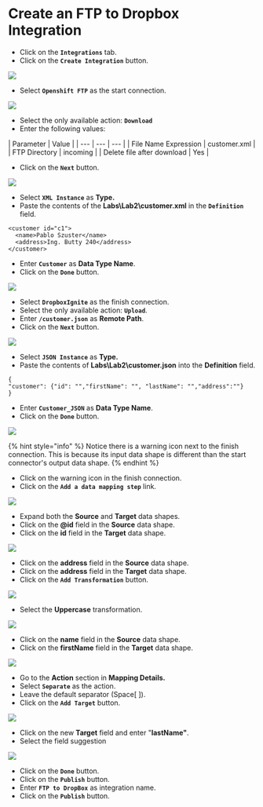# Create an FTP to Dropbox Integration

* Click on the **`Integrations`** tab.
* Click on the **`Create Integration`** button.

![](../.gitbook/assets/image%20%28166%29.png)

* Select **`Openshift FTP`** as the start connection.

![](../.gitbook/assets/image%20%2890%29.png)

* Select the only available action: **`Download`**
* Enter the following values:

| Parameter | Value |
| --- | --- | --- |
| File Name Expression | customer.xml |
| FTP Directory | incoming |
| Delete file after download | Yes |

* Click on the **`Next`** button.

![](../.gitbook/assets/image%20%2851%29.png)

* Select **`XML Instance`** as **Type.**
* Paste the contents of the **Labs\Lab2\customer.xml** in the **`Definition`** field.

```text
<customer id="c1">
  <name>Pablo Szuster</name>
  <address>Ing. Butty 240</address>
</customer>
```

* Enter **`Customer`** as **Data Type Name**.
* Click on the **`Done`** button.

![](../.gitbook/assets/image%20%2866%29.png)

* Select **`DropboxIgnite`** as the finish connection.
* Select the only available action: **`Upload`**.
* Enter **`/customer.json`** as **Remote Path**.
* Click on the **`Next`** button.

![](../.gitbook/assets/image%20%28107%29.png)

* Select **`JSON Instance`** as **Type.**
* Paste the contents of **Labs\Lab2\customer.json** into the **Definition** field.

```text
{
"customer": {"id": "","firstName": "", "lastName": "","address":""}
}
```

* Enter **`Customer_JSON`** as **Data Type Name**.
* Click on the **`Done`** button.

![](../.gitbook/assets/image%20%2858%29.png)

{% hint style="info" %}
Notice there is a warning icon next to the finish connection. This is because its input data shape is different than the start connector's output data shape.
{% endhint %}

* Click on the warning icon in the finish connection.
* Click on the **`Add a data mapping step`** link.

![](../.gitbook/assets/image%20%28155%29.png)

* Expand both the **Source** and **Target** data shapes.
* Click on the **@id** field in the **Source** data shape.
* Click on the **id** field in the **Target** data shape.

![](../.gitbook/assets/image%20%289%29.png)

* Click on the **address** field in the **Source** data shape.
* Click on the **address** field in the **Target** data shape.
* Click on the **`Add Transformation`** button.

![](../.gitbook/assets/image%20%28134%29.png)

* Select the **Uppercase** transformation.

![](../.gitbook/assets/image%20%2830%29.png)

* Click on the **name** field in the **Source** data shape.
* Click on the **firstName** field in the **Target** data shape.

![](../.gitbook/assets/image%20%28120%29.png)

* Go to the **Action** section in **Mapping Details.**
* Select **`Separate`** as the action.
* Leave the default separator \(Space\[ \]\).
* Click on the **`Add Target`** button.

![](../.gitbook/assets/image%20%28136%29.png)

* Click on the new **Target** field and enter "**lastName"**.
* Select the field suggestion

![](../.gitbook/assets/image%20%2869%29.png)

* Click on the **`Done`** button.
* Click on the **`Publish`** button.
* Enter **`FTP to DropBox`** as integration name.
* Click on the **`Publish`** button.

